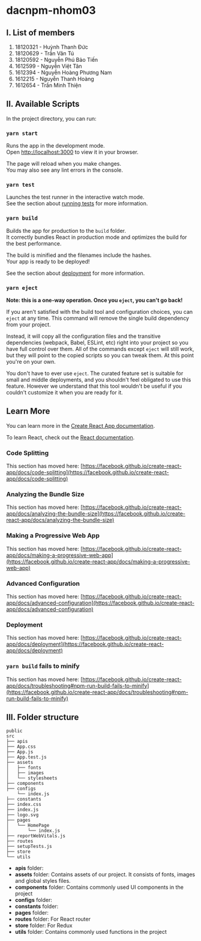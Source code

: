 # dacnpm-nhom03
## I. List of members
1. 18120321 - Huỳnh Thanh Đức
2. 18120629 - Trần Văn Tú
3. 18120592 - Nguyễn Phú Bảo Tiến
4. 1612599 - Nguyễn Việt Tân
5. 1612394 - Nguyễn Hoàng Phương Nam
6. 1612215 - Nguyễn Thanh Hoàng
7. 1612654 - Trần Minh Thiện

## II. Available Scripts

In the project directory, you can run:

### `yarn start`

Runs the app in the development mode.\
Open [http://localhost:3000](http://localhost:3000) to view it in your browser.

The page will reload when you make changes.\
You may also see any lint errors in the console.

### `yarn test`

Launches the test runner in the interactive watch mode.\
See the section about [running tests](https://facebook.github.io/create-react-app/docs/running-tests) for more information.

### `yarn build`

Builds the app for production to the `build` folder.\
It correctly bundles React in production mode and optimizes the build for the best performance.

The build is minified and the filenames include the hashes.\
Your app is ready to be deployed!

See the section about [deployment](https://facebook.github.io/create-react-app/docs/deployment) for more information.

### `yarn eject`

**Note: this is a one-way operation. Once you `eject`, you can't go back!**

If you aren't satisfied with the build tool and configuration choices, you can `eject` at any time. This command will remove the single build dependency from your project.

Instead, it will copy all the configuration files and the transitive dependencies (webpack, Babel, ESLint, etc) right into your project so you have full control over them. All of the commands except `eject` will still work, but they will point to the copied scripts so you can tweak them. At this point you're on your own.

You don't have to ever use `eject`. The curated feature set is suitable for small and middle deployments, and you shouldn't feel obligated to use this feature. However we understand that this tool wouldn't be useful if you couldn't customize it when you are ready for it.

## Learn More

You can learn more in the [Create React App documentation](https://facebook.github.io/create-react-app/docs/getting-started).

To learn React, check out the [React documentation](https://reactjs.org/).

### Code Splitting

This section has moved here: [https://facebook.github.io/create-react-app/docs/code-splitting](https://facebook.github.io/create-react-app/docs/code-splitting)

### Analyzing the Bundle Size

This section has moved here: [https://facebook.github.io/create-react-app/docs/analyzing-the-bundle-size](https://facebook.github.io/create-react-app/docs/analyzing-the-bundle-size)

### Making a Progressive Web App

This section has moved here: [https://facebook.github.io/create-react-app/docs/making-a-progressive-web-app](https://facebook.github.io/create-react-app/docs/making-a-progressive-web-app)

### Advanced Configuration

This section has moved here: [https://facebook.github.io/create-react-app/docs/advanced-configuration](https://facebook.github.io/create-react-app/docs/advanced-configuration)

### Deployment

This section has moved here: [https://facebook.github.io/create-react-app/docs/deployment](https://facebook.github.io/create-react-app/docs/deployment)

### `yarn build` fails to minify

This section has moved here: [https://facebook.github.io/create-react-app/docs/troubleshooting#npm-run-build-fails-to-minify](https://facebook.github.io/create-react-app/docs/troubleshooting#npm-run-build-fails-to-minify)

## III. Folder structure
```
public
src  
├── apis  
├── App.css   
├── App.js   
├── App.test.js  
├── assets  
│   ├── fonts  
│   ├── images  
│   └── stylesheets  
├── components  
├── configs
    └── index.js
├── constants  
├── index.css
├── index.js  
├── logo.svg
├── pages
│   └── HomePage
│       └── index.js
├── reportWebVitals.js
├── routes  
├── setupTests.js 
├── store
└── utils  
```
- **apis** folder:
- **assets** folder: Contains assets of our project. It consists of fonts, images and global styles files.
- **components** folder: Contains commonly used UI components in the project
- **configs** folder:
- **constants** folder:
- **pages** folder:
- **routes** folder: For React router
- **store** folder: For Redux
- **utils** folder: Contains commonly used functions in the project